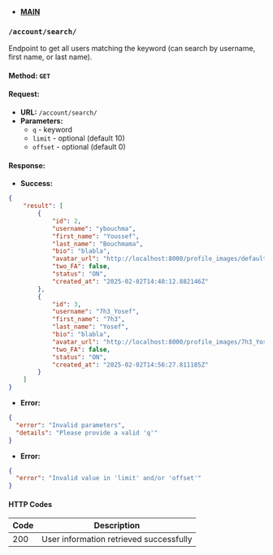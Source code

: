 * **[MAIN](https://github.com/7h3Y055/ft_transcendence/blob/main/backend/documentation/main.md)**

### `/account/search/`
Endpoint to get all users matching the keyword (can search by username, first name, or last name).

#### Method: `GET`

#### Request:
* **URL:** `/account/search/`
* **Parameters:**
  * `q` - keyword
  * `limit` - optional (default 10)
  * `offset` - optional (default 0)

#### Response:
* **Success:**
```json
{
    "result": [
        {
            "id": 2,
            "username": "ybouchma",
            "first_name": "Youssef",
            "last_name": "Bouchmama",
            "bio": "blabla",
            "avatar_url": "http://localhost:8000/profile_images/default.jpeg",
            "two_FA": false,
            "status": "ON",
            "created_at": "2025-02-02T14:40:12.882146Z"
        },
        {
            "id": 3,
            "username": "7h3_Yosef",
            "first_name": "7h3",
            "last_name": "Yosef",
            "bio": "blabla",
            "avatar_url": "http://localhost:8000/profile_images/7h3_Yosef.png",
            "two_FA": false,
            "status": "ON",
            "created_at": "2025-02-02T14:56:27.811185Z"
        }
    ]
}
```

* **Error:**
```json
{
  "error": "Invalid parameters",
  "details": "Please provide a valid 'q'"
}
```
* **Error:**
```json
{
  "error": "Invalid value in 'limit' and/or 'offset'"
}
```

#### HTTP Codes

| Code | Description                              |
|------|------------------------------------------|
| 200  | User information retrieved successfully  |

